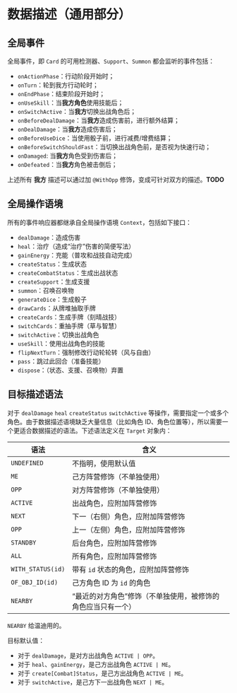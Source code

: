 # 数据描述（通用部分）

## 全局事件

全局事件，即 `Card` 的可用检测器、`Support`、`Summon` 都会监听的事件包括：

- `onActionPhase`：行动阶段开始时；
- `onTurn`：轮到我方行动轮时；
- `onEndPhase`：结束阶段开始时；
- `onUseSkill`：当**我方角色**使用技能后；
- `onSwitchActive`：当**我方**切换出战角色后；
- `onBeforeDealDamage`：当**我方**造成伤害前，进行额外结算；
- `onDealDamage`：当**我方**造成伤害后；
- `onBeforeUseDice`：当使用骰子前，进行减费/增费结算；
- `onBeforeSwitchShouldFast`：当切换出战角色前，是否视为快速行动；
- `onDamaged`: 当**我方**角色受到伤害后；
- `onDefeated`：当**我方**角色被击倒后；

上述所有 **我方** 描述可以通过加 `@WithOpp` 修饰，变成可针对双方的描述。**TODO**

## 全局操作语境

所有的事件响应器都继承自全局操作语境 `Context`，包括如下接口：

- `dealDamage`：造成伤害
- `heal`：治疗（造成“治疗”伤害的简便写法）
- `gainEnergy`：充能（普攻和战技自动完成）
- `createStatus`：生成状态
- `createCombatStatus`：生成出战状态
- `createSupport`：生成支援
- `summon`：召唤召唤物
- `generateDice`：生成骰子
- `drawCards`：从牌堆抽取手牌
- `createCards`：生成手牌（刻晴战技）
- `switchCards`：重抽手牌（草与智慧）
- `switchActive`：切换出战角色
- `useSkill`：使用出战角色的技能
- `flipNextTurn`：强制修改行动轮轮转（风与自由）
- `pass`：跳过此回合（准备技能）
- `dispose`：（状态、支援、召唤物）弃置

## 目标描述语法

对于 `dealDamage` `heal` `createStatus` `switchActive` 等操作，需要指定一个或多个角色。由于数据描述语境缺乏大量信息（比如角色 ID、角色位置等），所以需要一个更适合数据描述的语法。下述语法定义在 `Target` 对象内：

| 语法              | 含义                                                         |
| ----------------- | ------------------------------------------------------------ |
| `UNDEFINED`       | 不指明，使用默认值                                           |
| `ME`              | 己方阵营修饰（不单独使用）                                   |
| `OPP`             | 对方阵营修饰（不单独使用）                                   |
| `ACTIVE`          | 出战角色，应附加阵营修饰                                     |
| `NEXT`            | 下一（右侧）角色，应附加阵营修饰                             |
| `OPP`             | 上一（左侧）角色，应附加阵营修饰                             |
| `STANDBY`         | 后台角色，应附加阵营修饰                                     |
| `ALL`             | 所有角色，应附加阵营修饰                                     |
| `WITH_STATUS(id)` | 带有 `id` 状态的角色，应附加阵营修饰                         |
| `OF_OBJ_ID(id)`   | 己方角色 ID 为 `id` 的角色                                   |
| `NEARBY`          | “最近的对方角色”修饰（不单独使用，被修饰的角色应当只有一个） |

`NEARBY` 给温迪用的。

目标默认值：

- 对于 `dealDamage`，是对方出战角色 `ACTIVE | OPP`。
- 对于 `heal`、`gainEnergy`，是己方出战角色 `ACTIVE | ME`。
- 对于 `create[Combat]Status`，是己方出战角色 `ACTIVE | ME`。
- 对于 `switchActive`，是己方下一出战角色 `NEXT | ME`。
